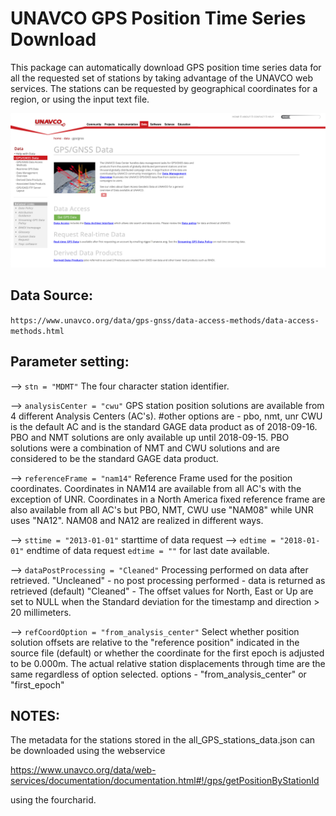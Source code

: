 # UNAVCO GPS Position Time Series Download
This package can automatically download GPS position time series data for all the requested set of stations by taking advantage of the UNAVCO web services. The stations can be requested by geographical coordinates for a region, or using the input text file.

<p align="center">
  <img src="unavco_webpage.png" width="800" alt="UNAVCO web page">
</p>

## Data Source:
`https://www.unavco.org/data/gps-gnss/data-access-methods/data-access-methods.html`

## Parameter setting:
--> `stn = "MDMT"` The four character station identifier.

--> `analysisCenter = "cwu"` GPS station position solutions are available from 4 different Analysis Centers (AC's).
#other options are - pbo, nmt, unr
CWU is the default AC and is the standard GAGE data product as of 2018-09-16. PBO and NMT solutions are only available up until 2018-09-15. PBO solutions were a combination of NMT and CWU solutions and are considered to be the standard GAGE data product.

--> `referenceFrame = "nam14"` Reference Frame used for the position coordinates. 
Coordinates in NAM14 are available from all AC's with the exception of UNR. Coordinates in a North America fixed reference frame are also available from all AC's but PBO, NMT, CWU use "NAM08" while UNR uses "NA12". NAM08 and NA12 are realized in different ways.

--> `sttime = "2013-01-01"` starttime of data request
--> `edtime = "2018-01-01"` endtime of data request
`edtime = ""` for last date available.

--> `dataPostProcessing = "Cleaned"` Processing performed on data after retrieved. 
"Uncleaned" - no post processing performed - data is returned as retrieved (default) "Cleaned" - The offset values for North, East or Up are set to NULL when the Standard deviation for the timestamp and direction > 20 millimeters.

--> `refCoordOption = "from_analysis_center"`
Select whether position solution offsets are relative to the "reference position" indicated in the source file (default) or whether the coordinate for the first epoch is adjusted to be 0.000m. The actual relative station displacements through time are the same regardless of option selected.
options - "from_analysis_center" or "first_epoch"




## NOTES: 
The metadata for the stations stored in the all_GPS_stations_data.json can be downloaded using the webservice 

https://www.unavco.org/data/web-services/documentation/documentation.html#!/gps/getPositionByStationId

using the fourcharid.

